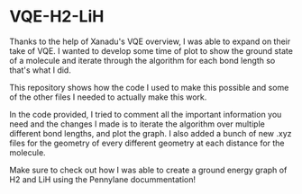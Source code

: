 # VQE-H2-LiH
Thanks to the help of Xanadu's VQE overview, I was able to expand on their take of VQE. I wanted to develop some time of plot to show the ground state of a molecule and iterate through the algorithm for each bond length so that's what I did.

This repository shows how the code I used to make this possible and some of the other files I needed to actually make this work.

In the code provided, I tried to comment all the important information you need and the changes I made is to iterate the algorithm over multiple different bond lengths, and plot the graph. I also added a bunch of new .xyz files for the geometry of every different geometry at each distance for the molecule.

Make sure to check out how I was able to create a ground energy graph of H2 and LiH using the Pennylane docummentation!
